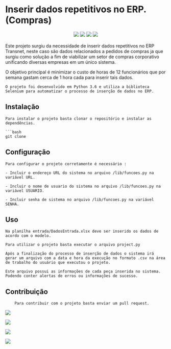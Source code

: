 # Inserir dados repetitivos no ERP. (Compras)
<div align="center" display="inline-block">
<img src="https://img.shields.io/badge/Python-FFD43B?style=for-the-badge&logo=python&logoColor=blue">
</img>
<img src="https://img.shields.io/badge/Selenium-43B02A?style=for-the-badge&logo=Selenium&logoColor=white">
</img>
<img src="https://img.shields.io/badge/Pandas-2C2D72?style=for-the-badge&logo=pandas&logoColor=white">
</img>
<img src="https://img.shields.io/badge/Numpy-777BB4?style=for-the-badge&logo=numpy&logoColor=white">
</img>
</div>

<br>
   Este projeto surgiu da necessidade de inserir dados repetitivos no ERP Transnet, neste caso são dados relacionados a pedidos de compras ja que surgiu como solução a fim de viabilizar um setor de compras corporativo unificando diversas empresas em um único sistema.

   O objetivo principal é minimizar o custo de horas de 12 funcionários que por semana gastam cerca de 1 hora cada para inserir tais dados.

    O projeto foi desenvolvido em Python 3.6 e utiliza a biblioteca Selenium para automatizar o processo de inserção de dados no ERP.

## Instalação 

    Para instalar o projeto basta clonar o repositório e instalar as dependências.
    
    ```bash
    git clone

## Configuração

    Para configurar o projeto corretamente é necessário :

    - Incluir o endereço URL do sistema no arquivo /lib/funcoes.py na variável URL.

    - Incluir o nome de usuario do sistema no arquivo /lib/funcoes.py na variável USUARIO.

    - Incluir senha de sistema no arquivo /lib/funcoes.py na variável SENHA.

## Uso

    Na planilha entrada/DadosEntrada.xlsx deve ser inserido os dados de acordo com o modelo.
    
    Para utilizar o projeto basta executar o arquivo project.py

    Após a finalização do processo de inserção de dados o sistema irá gerar um arquivo com a data e hora da execução no formato .csv na área de trabalho do usuário que executou o projeto.

    Este arquivo possui as informações de cada peça inserida no sistema. Podendo conter alertas de erros ou informações de sucesso.


## Contribuição
    
        Para contribuir com o projeto basta enviar um pull request.



<img src="https://img.shields.io/badge/Status-Validado-green.svg"></img>


<img src="https://img.shields.io/badge/License-MIT-green.svg"></img>

<img src="https://img.shields.io/badge/Version-1.0-green.svg"></img></img>

<img src="https://img.shields.io/badge/Author-Paulo Vinicius-%2300BFFF.svg"></img>

